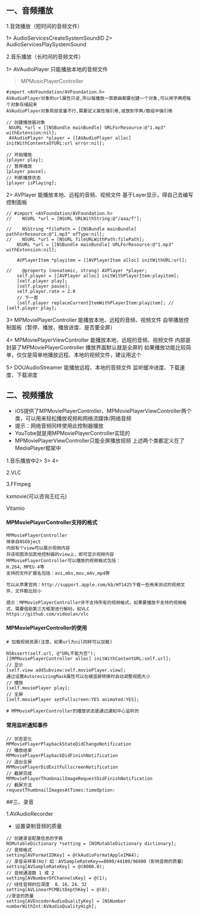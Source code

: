 
## 一、音频播放

1.音效播放（短时间的音频文件）

1> AudioServicesCreateSystemSoundID
2> AudioServicesPlaySystemSound

2.音乐播放（长时间的音频文件）

1> AVAudioPlayer
只能播放本地的音频文件
>MPMusicPlayerController

```
#import <AVFoundation/AVFoundation.h>
AVAudioPlayer对象的url属性只读,所以每播放一首歌曲都要创建一个对象,可以用字典把每个对象存储起来
AVAudioPlayer对象局部变量不行,需要定义属性强引用,或放到字典/数组中强引用
```

```objc
// 创建播放器对象
 NSURL *url = [[NSBundle mainBundle] URLForResource:@"1.mp3" withExtension:nil];
 AVAudioPlayer *player = [[AVAudioPlayer alloc] initWithContentsOfURL:url error:nil];

// 开始播放
[player play]; 
// 暂停播放
[player pause]; 
// 判断播放状态
[player isPlaying];
```


2> AVPlayer
能播放本地、远程的音频、视频文件
基于Layer显示，得自己去编写控制面板
```objc
// #import <AVFoundation/AVFoundation.h>
//    NSURL *url = [NSURL URLWithString:@"/aaa/f"];

//    NSString *filePath = [[NSBundle mainBundle] pathForResource:@"1.mp3" ofType:nil];
//    NSURL *url = [NSURL fileURLWithPath:filePath];
    NSURL *url = [[NSBundle mainBundle] URLForResource:@"1.mp3" withExtension:nil];
    
    AVPlayerItem *playitem = [[AVPlayerItem alloc] initWithURL:url];
    
//    @property (nonatomic, strong) AVPlayer *player;
    self.player = [[AVPlayer alloc] initWithPlayerItem:playitem];
    [self.player play];
    [self.player pause];
    self.player.rate = 2.0
    // 下一首
    [self.player replaceCurrentItemWithPlayerItem:playitem]; //  [self.player play];

```

3> MPMoviePlayerController
能播放本地、远程的音频、视频文件
自带播放控制面板（暂停、播放、播放进度、是否要全屏）

4> MPMoviePlayerViewController
能播放本地、远程的音频、视频文件
内部是封装了MPMoviePlayerController
播放界面默认就是全屏的
如果播放功能比较简单，仅仅是简单地播放远程、本地的视频文件，建议用这个

5> DOUAudioStreamer
能播放远程、本地的音频文件
监听缓冲进度、下载速度、下载进度


## 二、视频播放

- iOS提供了MPMoviePlayerController、MPMoviePlayerViewController两个类，可以用来轻松播放视频和网络流媒体/网络音频
- 提示：网络音频同样使用此控制器播放
- YouTobe就是用MPMoviePlayerController实现的
- MPMoviePlayerViewController只能全屏播放视频
上述两个类都定义在了MediaPlayer框架中

1.音乐播放中2> 3> 4>

2.VLC

3.FFmpeg

kxmovie(可以咨询王红元)

Vitamio




#### MPMoviePlayerController支持的格式



```
MPMoviePlayerController
继承自NSObject
内部有个view可以展示视频内容
将该视图添加其他控制器的view上，即可显示视频内容
MPMoviePlayerController可以播放的视频格式包括：
H.264、MPEG-4等
支持的文件扩展名包括：avi,mkv,mov,m4v,mp4等

可以从苹果官网：http://support.apple.com/kb/HT1425下载一些用来测试的视频文件，文件都比较小

提示：MPMoviePlayerController并不支持所有的视频格式，如果要播放不支持的视频格式，需要借助第三方框架进行解码，如VLC
https://github.com/videolan/vlc

```
#### MPMoviePlayerController的使用

```objc
# 加载视频资源(注意，如果url为nil同样可以加载)

NSAssert(self.url, @"URL不能为空");
[[MPMoviePlayerController alloc] initWithContentURL:self.url];
// 显示
[self.view addSubview:self.moviePlayer.view];
通过设置AutoresizingMask属性可以在横竖屏转换时自动调整视图大小
// 播放
[self.moviePlayer play];
// 全屏
[self.moviePlayer setFullscreen:YES animated:YES];

# MPMoviePlayerController的播放状态是通过通知中心监听的

```

#### 常用监听通知事件
```objc
// 状态变化
MPMoviePlayerPlaybackStateDidChangeNotification
// 播放结束
MPMoviePlayerPlaybackDidFinishNotification
// 退出全屏
MPMoviePlayerDidExitFullscreenNotification
// 截屏完成
MPMoviePlayerThumbnailImageRequestDidFinishNotification
// 截屏方法
requestThumbnailImagesAtTimes:timeOption:

```

##三、录音

1.AVAudioRecorder


- 设置录制音频的质量

```objc
// 创建录音配置信息的字典
NSMutableDictionary *setting = [NSMutableDictionary dictionary];
// 音频格式
setting[AVFormatIDKey] = @(kAudioFormatAppleIMA4);
// 录音采样率(Hz) 如：AVSampleRateKey==8000/44100/96000（影响音频的质量）
setting[AVSampleRateKey] = @(8000.0);
// 音频通道数 1 或 2
setting[AVNumberOfChannelsKey] = @(1);
// 线性音频的位深度  8、16、24、32
setting[AVLinearPCMBitDepthKey] = @(8);
//录音的质量
setting[AVEncoderAudioQualityKey] = [NSNumber numberWithInt:AVAudioQualityHigh];
```